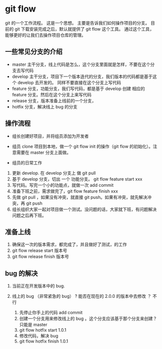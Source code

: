 # git flow

git 的一个工作流程。 这是一个思想。 主要是告诉我们如何操作项目的分支。
目前的 git 下载安装完成之后，默认就提供了 git flow 这个工具。 通过这个工具，能够更好的让我们去操作项目仓库的管理。

## 一些常见分支的介绍

- master 主干分支，线上代码是怎么，这个分支里面就是怎样，不要在这个分支去写代码
- develop 主干分支，项目下一个版本迭代的分支，我们版本的代码都是基于这个 develop 去开发的。 同样不要直接在这个分支上写代码
- feature 分支，功能分支，我们写代码，都是基于 develop 创建 相应的 feature 分支。然后在这个分支上来写代码
- release 分支，版本准备上线前的一个分支，
- hotfix 分支，解决线上 bug 的分支

## 操作流程

- 组长创建好项目，并将组员添加为开发者
- 组员 clone 项目到本地，做一个 git flow init 的操作（git flow 的初始化）。注意需要在 master 分支上面做。

- 组员的日常工作

1. 更新 develop. 在 develop 分支上 做 git pull
2. 基于 develop 分支，切出 一个 功能分支。 git flow feature start xxx
3. 写代码。写完一个小的功能点，就做一次 add commit
4. 准备下班之前，需求做完了，git flow feature finish xxx
5. 先做 git pull ，如果没有冲突，就直接 git push。如果有冲突，就先解决冲突，再 git push
6. 组长组织大家一起对项目做一个测试。没问题的话，大家就下班，有问题解决问题之后再下班。

## 准备上线

1. 确保这一次的版本需求，都完成了，并且做好了测试，的工作
2. git flow release start 版本号
3. git flow release finish 版本号

## bug 的解决

1. 当前正在开发版本中的 bug.
2. 线上的 bug （非常紧急的 bug）
   ? 能否在现在的 2.0.0 的版本中去修改 ？ 不行

   1. 先停止你手上的代码 add commit
   2. 创建一个分支用来修改线上的 bug 。这个分支应该基于那个分支来创建？只能是 master
   3. git flow hotfix start 1.0.1
   4. 修改代码，解决 bug
   5. git flow hotfix finish 1.0.1
